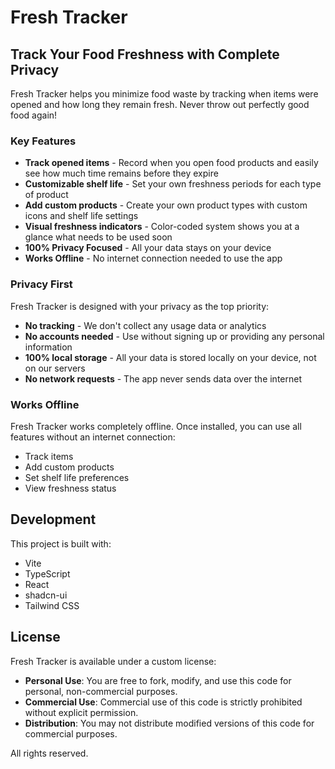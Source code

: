 
# Fresh Tracker

## Track Your Food Freshness with Complete Privacy

Fresh Tracker helps you minimize food waste by tracking when items were opened and how long they remain fresh. Never throw out perfectly good food again!

### Key Features

- **Track opened items** - Record when you open food products and easily see how much time remains before they expire
- **Customizable shelf life** - Set your own freshness periods for each type of product
- **Add custom products** - Create your own product types with custom icons and shelf life settings
- **Visual freshness indicators** - Color-coded system shows you at a glance what needs to be used soon
- **100% Privacy Focused** - All your data stays on your device
- **Works Offline** - No internet connection needed to use the app

### Privacy First

Fresh Tracker is designed with your privacy as the top priority:
- **No tracking** - We don't collect any usage data or analytics
- **No accounts needed** - Use without signing up or providing any personal information
- **100% local storage** - All your data is stored locally on your device, not on our servers
- **No network requests** - The app never sends data over the internet

### Works Offline

Fresh Tracker works completely offline. Once installed, you can use all features without an internet connection:
- Track items
- Add custom products
- Set shelf life preferences
- View freshness status

## Development

This project is built with:

- Vite
- TypeScript
- React
- shadcn-ui
- Tailwind CSS

## License

Fresh Tracker is available under a custom license:

- **Personal Use**: You are free to fork, modify, and use this code for personal, non-commercial purposes.
- **Commercial Use**: Commercial use of this code is strictly prohibited without explicit permission.
- **Distribution**: You may not distribute modified versions of this code for commercial purposes.

All rights reserved.
